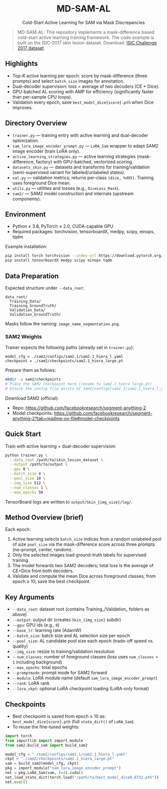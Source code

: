 <div align="center">

# MD-SAM-AL

Cold-Start Active Learning for SAM via Mask Discrepancies

</div>

> MD-SAM-AL: This repository implements a mask-difference based cold-start active learning training framework. The code example is built on the ISIC-2017 skin lesion dataset. Download: [ISIC Challenge 2017 dataset](https://challenge.isic-archive.com/data/#2017).

## Highlights
- Top-K active learning per epoch: score by mask-difference (three prompts) and select `batch_size` images for annotation.
- Dual-decoder supervision: loss = average of two decoders (CE + Dice).
- GPU-batched AL scoring with AMP for efficiency (significantly faster than per-sample CPU loops).
- Validation every epoch, save `best_model_dice{score}.pth` when Dice improves.

## Directory Overview
- `trainer.py` — training entry with active learning and dual-decoder optimization.
- `sam_lora_image_encoder_prompt.py` — `LoRA_Sam` wrapper to adapt SAM2 image encoder (train LoRA only).
- `active_learning_strategies.py` — active learning strategies (mask-difference, factory) with GPU-batched, vectorized scoring.
- `datasets_skin.py` — datasets and transforms for training/validation (semi-supervised variant for labeled/unlabeled states).
- `val.py` — validation metrics; returns per-class `(dice, hd95)`. Training uses foreground Dice mean.
- `utils.py` — utilities and losses (e.g., `DiceLoss_Mask`).
- `sam2/` — SAM2 model construction and internals (upstream components).

## Environment
- Python ≥ 3.8, PyTorch ≥ 2.0, CUDA-capable GPU
- Required packages: torchvision, tensorboardX, medpy, scipy, einops, tqdm

Example installation:
```bash
pip install torch torchvision --index-url https://download.pytorch.org/whl/cu121
pip install tensorboardX medpy scipy einops tqdm
```

## Data Preparation
Expected structure under `--data_root`:
```
data_root/
  Training_Data/
  Training_GroundTruth/
  Validation_Data/
  Validation_GroundTruth/
```
Masks follow the naming: `image_name_segmentation.png`.

### SAM2 Weights
Trainer expects the following paths (already set in `trainer.py`):
```
model_cfg = ./sam2/configs/sam2.1/sam2.1_hiera_l.yaml
checkpoint = ./sam2/checkpoints/sam2.1_hiera_large.pt
```
Prepare them as follows:
```bash
mkdir -p sam2/checkpoints
# Place the SAM2 checkpoint here (rename to sam2.1_hiera_large.pt)
# Ensure the config file exists at sam2/configs/sam2.1/sam2.1_hiera_l.yaml
```

Download SAM2 (official):
- Repo: https://github.com/facebookresearch/segment-anything-2
- Model checkpoints: https://github.com/facebookresearch/segment-anything-2?tab=readme-ov-file#model-checkpoints

## Quick Start
Train with active learning + dual-decoder supervision:
```bash
python trainer.py \
  --data_root /path/to/skin_lesion_dataset \
  --output /path/to/output \
  --gpu 0 \
  --batch_size 4 \
  --pool_size 10 \
  --img_size 512 \
  --num_classes 1 \
  --max_epochs 50
```

TensorBoard logs are written to `output/Skin_{img_size}/log/`.

## Method Overview (brief)
Each epoch:
1) Active learning selects `batch_size` indices from a random unlabeled pool of size `pool_size` via the mask-difference score across three prompts (no-prompt, center, random).
2) Only the selected images load ground-truth labels for supervised training.
3) The model forwards two SAM2 decoders; total loss is the average of CE+Dice from both decoders.
4) Validate and compute the mean Dice across foreground classes; from epoch ≥ 10, save the best checkpoint.

## Key Arguments
- `--data_root`: dataset root (contains Training_/Validation_ folders as above)
- `--output`: output dir (creates `Skin_{img_size}` subdir)
- `--gpu`: GPU ids (e.g., `0`)
- `--base_lr`: learning rate (AdamW)
- `--batch_size`: batch size and AL selection size per epoch
- `--pool_size`: AL candidate pool size each epoch (trade-off speed vs. quality)
- `--img_size`: resize to training/validation resolution
- `--num_classes`: number of foreground classes (loss uses `num_classes + 1` including background)
- `--max_epochs`: total epochs
- `--promptmode`: prompt mode for SAM2 forward
- `--module`: LoRA module name (default `sam_lora_image_encoder_prompt`)
- `--rank`: LoRA rank
- `--lora_ckpt`: optional LoRA checkpoint loading (LoRA-only format)

## Checkpoints
- Best checkpoint is saved from epoch ≥ 10 as: `best_model_dice{score}.pth` (full `state_dict()` of `LoRA_Sam`).
- To reuse the fine-tuned weights:
```python
import torch
from importlib import import_module
from sam2.build_sam import build_sam2

model_cfg = "./sam2/configs/sam2.1/sam2.1_hiera_l.yaml"
ckpt = "./sam2/checkpoints/sam2.1_hiera_large.pt"
sam = build_sam2(model_cfg, ckpt)
pkg = import_module("sam_lora_image_encoder_prompt")
net = pkg.LoRA_Sam(sam, r=4).cuda()
net.load_state_dict(torch.load("/path/to/best_model_dice0.8732.pth"))
net.eval()
```
